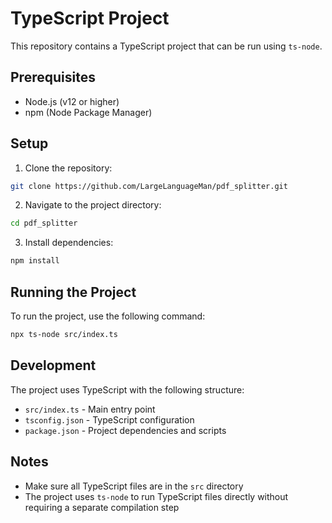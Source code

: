 # TypeScript Project

This repository contains a TypeScript project that can be run using `ts-node`.

## Prerequisites

- Node.js (v12 or higher)
- npm (Node Package Manager)

## Setup

1. Clone the repository:

```bash
git clone https://github.com/LargeLanguageMan/pdf_splitter.git
```

2. Navigate to the project directory:

```bash
cd pdf_splitter
```

3. Install dependencies:

```bash
npm install
```

## Running the Project

To run the project, use the following command:

```bash
npx ts-node src/index.ts
```

## Development

The project uses TypeScript with the following structure:
- `src/index.ts` - Main entry point
- `tsconfig.json` - TypeScript configuration
- `package.json` - Project dependencies and scripts

## Notes

- Make sure all TypeScript files are in the `src` directory
- The project uses `ts-node` to run TypeScript files directly without requiring a separate compilation step